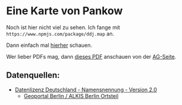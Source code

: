 # Eine Karte von Pankow

Noch ist hier nicht viel zu sehen. Ich fange mit ```https://www.npmjs.com/package/ddj.map``` an.

Dann einfach mal [hierher](https://tursics.github.io/thought-karte-pankow/) schauen.

Wer lieber PDFs mag, dann [dieses PDF](https://gruene-pankow.de/userspace/BE/kv_pankow/Wir/in_den_Arbeitsgruppen/AG_Verkehr/21-06-04_OEffis-Vor_UnserPlanFuerPankow.pdf) anschauen von der [AG-Seite](https://gruene-pankow.de/wir/in-pankow/arbeitsgruppen/ag-verkehr/).

## Datenquellen:

- [Datenlizenz Deutschland - Namensnennung - Version 2.0](https://www.govdata.de/dl-de/by-2-0)
  - [Geoportal Berlin / ALKIS Berlin Ortsteil](https://fbinter.stadt-berlin.de/fb/index.jsp?loginkey=zoomStart&mapId=ortsteil@senstadt&bbox=364375,5802285,421587,5835248)